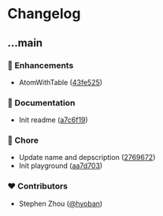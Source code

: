 # Changelog

## ...main

### 🚀 Enhancements

- AtomWithTable ([43fe525](https://github.com/hyoban/jotai-tanstack-table/commit/43fe525))

### 📖 Documentation

- Init readme ([a7c6f19](https://github.com/hyoban/jotai-tanstack-table/commit/a7c6f19))

### 🏡 Chore

- Update name and depscription ([2769672](https://github.com/hyoban/jotai-tanstack-table/commit/2769672))
- Init playground ([aa7d703](https://github.com/hyoban/jotai-tanstack-table/commit/aa7d703))

### ❤️ Contributors

- Stephen Zhou ([@hyoban](http://github.com/hyoban))
